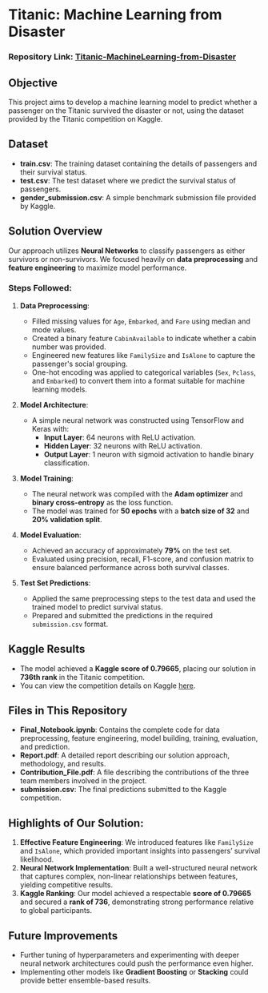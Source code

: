 # Titanic: Machine Learning from Disaster

### Repository Link: [Titanic-MachineLearning-from-Disaster](https://github.com/UtkarshRaj130/Titanic-MachineLearning-from-Disaster)

## Objective
This project aims to develop a machine learning model to predict whether a passenger on the Titanic survived the disaster or not, using the dataset provided by the Titanic competition on Kaggle.

## Dataset
- **train.csv**: The training dataset containing the details of passengers and their survival status.
- **test.csv**: The test dataset where we predict the survival status of passengers.
- **gender_submission.csv**: A simple benchmark submission file provided by Kaggle.

## Solution Overview
Our approach utilizes **Neural Networks** to classify passengers as either survivors or non-survivors. We focused heavily on **data preprocessing** and **feature engineering** to maximize model performance.

### Steps Followed:
1. **Data Preprocessing**:
   - Filled missing values for `Age`, `Embarked`, and `Fare` using median and mode values.
   - Created a binary feature `CabinAvailable` to indicate whether a cabin number was provided.
   - Engineered new features like `FamilySize` and `IsAlone` to capture the passenger's social grouping.
   - One-hot encoding was applied to categorical variables (`Sex`, `Pclass`, and `Embarked`) to convert them into a format suitable for machine learning models.

2. **Model Architecture**:
   - A simple neural network was constructed using TensorFlow and Keras with:
     - **Input Layer**: 64 neurons with ReLU activation.
     - **Hidden Layer**: 32 neurons with ReLU activation.
     - **Output Layer**: 1 neuron with sigmoid activation to handle binary classification.

3. **Model Training**:
   - The neural network was compiled with the **Adam optimizer** and **binary cross-entropy** as the loss function.
   - The model was trained for **50 epochs** with a **batch size of 32** and **20% validation split**.

4. **Model Evaluation**:
   - Achieved an accuracy of approximately **79%** on the test set.
   - Evaluated using precision, recall, F1-score, and confusion matrix to ensure balanced performance across both survival classes.

5. **Test Set Predictions**:
   - Applied the same preprocessing steps to the test data and used the trained model to predict survival status.
   - Prepared and submitted the predictions in the required `submission.csv` format.

## Kaggle Results
- The model achieved a **Kaggle score of 0.79665**, placing our solution in **736th rank** in the Titanic competition.
- You can view the competition details on Kaggle [here](https://www.kaggle.com/competitions/titanic/overview).

## Files in This Repository
- **Final_Notebook.ipynb**: Contains the complete code for data preprocessing, feature engineering, model building, training, evaluation, and prediction.
- **Report.pdf**: A detailed report describing our solution approach, methodology, and results.
- **Contribution_File.pdf**: A file describing the contributions of the three team members involved in the project.
- **submission.csv**: The final predictions submitted to the Kaggle competition.

## Highlights of Our Solution:
1. **Effective Feature Engineering**: We introduced features like `FamilySize` and `IsAlone`, which provided important insights into passengers’ survival likelihood.
2. **Neural Network Implementation**: Built a well-structured neural network that captures complex, non-linear relationships between features, yielding competitive results.
3. **Kaggle Ranking**: Our model achieved a respectable **score of 0.79665** and secured a **rank of 736**, demonstrating strong performance relative to global participants.

## Future Improvements
- Further tuning of hyperparameters and experimenting with deeper neural network architectures could push the performance even higher.
- Implementing other models like **Gradient Boosting** or **Stacking** could provide better ensemble-based results.